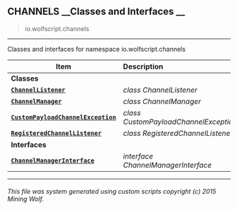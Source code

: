 ## CHANNELS __Classes and Interfaces __

>io.wolfscript.channels

---

Classes and interfaces for namespace io.wolfscript.channels

Item | Description   
--- | :--- 
__Classes__|
__[`ChannelListener`](ChannelListener.md)__ | _class ChannelListener_ 
__[`ChannelManager`](ChannelManager.md)__ | _class ChannelManager_ 
__[`CustomPayloadChannelException`](CustomPayloadChannelException.md)__ | _class CustomPayloadChannelException_ 
__[`RegisteredChannelListener`](RegisteredChannelListener.md)__ | _class RegisteredChannelListener_ 
__Interfaces__|
__[`ChannelManagerInterface`](ChannelManagerInterface.md)__ | _interface ChannelManagerInterface_ 



---



###### This file was system generated using custom scripts copyright (c) 2015 Mining Wolf.
	

